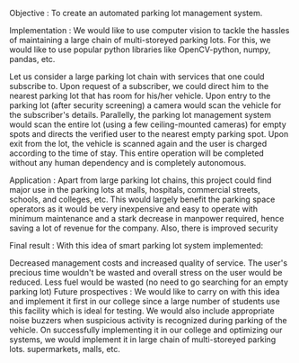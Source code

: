 Objective : To create an automated parking lot management system.

Implementation : We would like to use computer vision to tackle the hassles of maintaining a large chain of multi-storeyed parking lots. For this, we would like to use popular python libraries like OpenCV-python, numpy, pandas, etc.

Let us consider a large parking lot chain with services that one could subscribe to.
Upon request of a subscriber, we could direct him to the nearest parking lot that has room for his/her vehicle.
Upon entry to the parking lot (after security screening) a camera would scan the vehicle for the subscriber's details.
Parallelly, the parking lot management system would scan the entire lot (using a few ceiling-mounted cameras) for empty spots and directs the verified user to the nearest empty parking spot.
Upon exit from the lot, the vehicle is scanned again and the user is charged according to the time of stay.
This entire operation will be completed without any human dependency and is completely autonomous.

Application : Apart from large parking lot chains, this project could find major use in the parking lots at malls, hospitals, commercial streets, schools, and colleges, etc. This would largely benefit the parking space operators as it would be very inexpensive and easy to operate with minimum maintenance and a stark decrease in manpower required, hence saving a lot of revenue for the company. Also, there is improved security

Final result : With this idea of smart parking lot system implemented:

Decreased management costs and increased quality of service.
The user's precious time wouldn't be wasted and overall stress on the user would be reduced.
Less fuel would be wasted (no need to go searching for an empty parking lot)
Future prospectives : We would like to carry on with this idea and implement it first in our college since a large number of students use this facility which is ideal for testing. We would also include appropriate noise buzzers when suspicious activity is recognized during parking of the vehicle. On successfully implementing it in our college and optimizing our systems, we would implement it in large chain of multi-storeyed parking lots. supermarkets, malls, etc.

